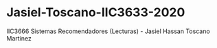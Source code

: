 # Jasiel-Toscano-IIC3633-2020
IIC3666 Sistemas Recomendadores (Lecturas) - Jasiel Hassan Toscano Martínez
